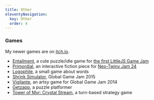 ```yaml
---
title: Other
eleventyNavigation:
  key: Other
  order: 4
---
```


<!-- # Other -->

### Games

My newer games are on [itch.io](https://dariusf.itch.io).

- [Entailment](https://dariusf.itch.io/entailment), a cute puzzle/idle game for [the first LittleJS Game Jam](https://itch.io/jam/littlejs-game-jam)
- [Primordial](https://dariusf.itch.io/primordial), an interactive fiction piece for [Neo-Twiny Jam 24](https://itch.io/jam/neo-twiny-jam-24)
- [Logophile](https://play.google.com/store/apps/details?id=io.github.dariusf.logophile), a small game about words <!-- https://web.archive.org/web/20151117225124/https://play.google.com/store/apps/details?id=io.github.dariusf.logophile -->
- [Shrink Simulator](https://globalgamejam.org/2015/games/shrink-simulator-2015), Global Game Jam 2015
- [Vigilante](https://globalgamejam.org/2014/games/vigilante), an artsy game for Global Game Jam 2014
- [Getzapp](https://www.youtube.com/watch?v=HjXklXXprAA), a puzzle platformer
- [Tower of Myr: Crystal Stream](https://www.youtube.com/watch?v=1nM9Xh58SYU), a turn-based strategy game
